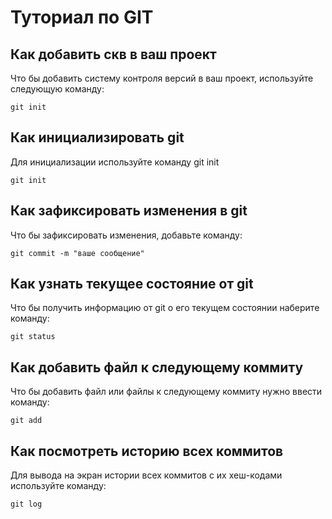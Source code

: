 # Туториал по GIT

## Как добавить скв в ваш проект

Что бы добавить систему контроля версий в ваш проект, используйте следующую команду:

```
git init
```


## Как инициализировать git

Для инициализации используйте команду git init

```
git init
```

## Как зафиксировать изменения в git

Что бы зафиксировать изменения, добавьте команду:

```
git commit -m "ваше сообщение"
```

## Как узнать текущее состояние от git

Что бы получить информацию от git о его текущем состоянии наберите команду:

```
git status
```

## Как добавить файл к следующему коммиту

Что бы добавить файл или файлы к следующему коммиту нужно ввести команду:

```
git add
```

## Как посмотреть историю всех коммитов

Для вывода на экран истории всех коммитов с их хеш-кодами используйте команду:

```
git log
```